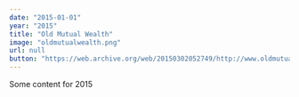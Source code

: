 ```yaml
---
date: "2015-01-01"
year: "2015"
title: "Old Mutual Wealth"
image: "oldmutualwealth.png"
url: null
button: "https://web.archive.org/web/20150302052749/http://www.oldmutualwealth.co.uk/"
---
```


Some content for 2015

